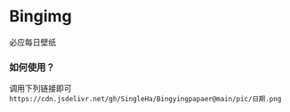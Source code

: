 # Bingimg
 必应每日壁纸

### 如何使用？
调用下列链接即可
`https://cdn.jsdelivr.net/gh/SingleHa/Bingyingpapaer@main/pic/日期.png`

